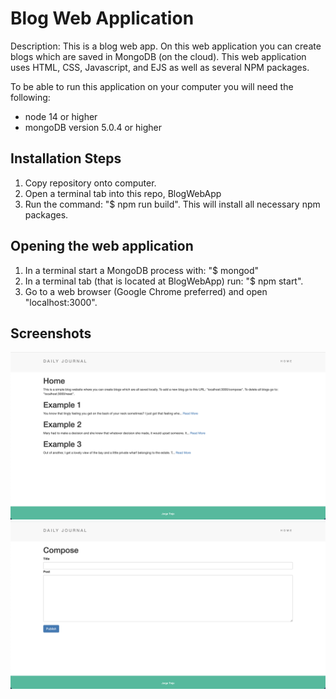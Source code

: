 # Blog Web Application

Description: This is a blog web app. On this web application you can create blogs which are saved in MongoDB (on the cloud). This web application uses HTML, CSS, Javascript, and EJS as well as several NPM packages.

To be able to run this application on your computer you will need the following:

- node 14 or higher
- mongoDB version 5.0.4 or higher

## Installation Steps
1. Copy repository onto computer.
2. Open a terminal tab into this repo, BlogWebApp
3. Run the command: "$ npm run build". This will install all necessary npm packages.

## Opening the web application
1. In a terminal start a MongoDB process with: "$ mongod"
1. In a terminal tab (that is located at BlogWebApp) run: "$ npm start".
2. Go to a web browser (Google Chrome preferred) and open "localhost:3000".

## Screenshots

![alt text](https://github.com/jorgetrejo36/resume-projects/blob/main/BlogWebApp/appScreenshots/HomePage.png?raw=true)
![alt text](https://github.com/jorgetrejo36/resume-projects/blob/main/BlogWebApp/appScreenshots/ComposeBlog.png?raw=true)

